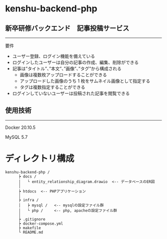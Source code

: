 # kenshu-backend-php

## 新卒研修バックエンド　記事投稿サービス

---

要件

- ユーザー登録、ログイン機能を備えている
- ログインしたユーザーは自分の記事の作成、編集、削除ができる
- 記事は”タイトル”、”本文”、”画像”、”タグ”から構成される
  - 画像は複数枚アップロードすることができる
  - アップロードした画像のうち 1 枚をサムネイル画像として指定する
  - タグは複数指定することができる
- ログインしていないユーザーは投稿された記事を閲覧できる

## 使用技術

---

Docker 20.10.5

MySQL 5.7

# ディレクトリ構成

```
kenshu-backend-php /
      ┝ docs /
      │   └ entity_relationship_diagram.drawio  <-- データベースのER図
      │
      ┝ htdocs  <-- PHPアプリケーション
      │
      ┝ infra /
      │   ┝ mysql /   <-- mysqlの設定ファイル群
      │   └ php /     <-- php, apacheの設定ファイル群
      │
      ┝ .gitignore
      ┝ docker-compose.yml
      ┝ makefile
      └ README.md
```
